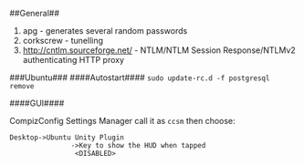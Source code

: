 
##General##
1. apg - generates several random passwords
2. corkscrew - tunelling
3. http://cntlm.sourceforge.net/ - NTLM/NTLM Session Response/NTLMv2 authenticating HTTP proxy

###Ubuntu###
####Autostart####
`sudo update-rc.d -f postgresql remove`

####GUI####

CompizConfig Settings Manager call it as `ccsm` then choose:
```
Desktop->Ubuntu Unity Plugin
               ->Key to show the HUD when tapped
                <DISABLED>
```
